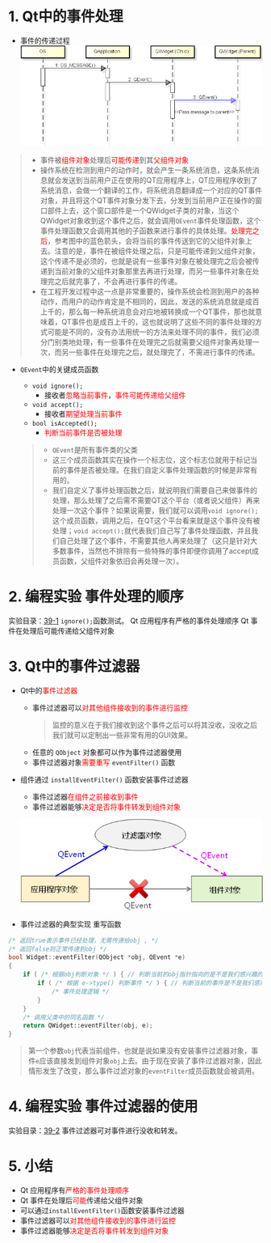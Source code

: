 # 1. Qt中的事件处理
- 事件的传递过程
![](vx_images/039_1.png)
> - 事件被<font color=red>组件对象</font>处理后<font color=red>可能传递</font>到其<font color=red>父组件对象</font>
> - 操作系统在检测到用户的动作时，就会产生一条系统消息，这条系统消息就会发送到当前用户正在使用的QT应用程序上，QT应用程序收到了系统消息，会做一个翻译的工作，将系统消息翻译成一个对应的QT事件对象，并且将这个QT事件对象分发下去，分发到当前用户正在操作的窗口部件上去，这个窗口部件是一个QWidget子类的对象，当这个QWidget对象收到这个事件之后，就会调用`QEvent`事件处理函数，这个事件处理函数又会调用其他的子函数来进行事件的具体处理。<font color=red>处理完之后</font>，参考图中的蓝色箭头，会将当前的事件传送到它的父组件对象上去。注意的是，事件在被组件处理之后，只是可能传递到父组件对象，这个传递不是必须的，也就是说有一些事件对象在被处理完之后会被传递到当前对象的父组件对象那里去再进行处理，而另一些事件对象在处理完之后就完事了，不会再进行事件的传递。
> - 在工程开发过程中这一点是非常重要的，操作系统会检测到用户的各种动作，而用户的动作肯定是不相同的，因此，发送的系统消息就是成百上千的，那么每一种系统消息会对应地被转换成一个QT事件，那也就意味着，QT事件也是成百上千的，这也就说明了这些不同的事件处理的方式可能是不同的，没有办法用统一的方法来处理不同的事件，我们必须分门别类地处理，有一些事件在处理完之后就需要父组件对象再处理一次，而另一些事件在处理完之后，就处理完了，不需进行事件的传递。

- `QEvent`中的关键成员函数
    - `void ignore();`
        - 接收者<font color=red>忽略当前事件</font>，<font color=red>事件可能传递给父组件</font>
    - `void accept();`
        - 接收者<font color=red>期望处理当前事件</font>
    - `bool isAccepted();`
        - <font color=red>判断当前事件是否被处理</font>

    > - `QEvent`是所有事件类的父类
    > - 这三个成员函数其实在操作一个标志位，这个标志位就用于标记当前的事件是否被处理。在我们自定义事件处理函数的时候是非常有用的。
    > - 我们自定义了事件处理函数之后，就说明我们需要自己来做事件的处理，那么处理了之后需不需要QT这个平台（或者说父组件）再来处理一次这个事件？如果说需要，我们就可以调用`void ignore();`这个成员函数，调用之后，在QT这个平台看来就是这个事件没有被处理；`void accept();`就代表我们自己写了事件处理函数，并且我们自己处理了这个事件，不需要其他人再来处理了（这只是针对大多数事件，当然也不排除有一些特殊的事件即便你调用了accept成员函数，父组件对象依旧会再处理一次）。

# 2. 编程实验 事件处理的顺序
实验目录：[39-1](vx_attachments\039_Event_handling_in_Qt_2\39-1)
`ignore();`函数测试。
Qt 应用程序有严格的事件处理顺序
Qt 事件在处理后可能传递给父组件对象

# 3. Qt中的事件过滤器
- Qt中的<font color=red>事件过滤器</font>
    - 事件过滤器可以<font color=red>对其他组件接收到的事件进行监控</font>
    	> 监控的意义在于我们接收到这个事件之后可以将其没收，没收之后我们就可以定制出一些非常有用的GUI效果。
    - 任意的 `QObject` 对象都可以作为事件过滤器使用
    - 事件过滤器对象<font color=red>需要重写</font> `eventFilter()` 函数

- 组件通过 `installEventFilter()` 函数安装事件过滤器
    - 事件过滤器<font color=red>在组件之前接收到事件</font>
    - 事件过滤器能够<font color=red>决定是否将事件转发到组件对象</font>

	![](vx_images/039_2.png)

- 事件过滤器的典型实现
重写函数
```cpp
/* 返回true表示事件已经处理，无需传递给obj , */
/* 返回false则正常传递到obj */
bool Widget::eventFilter(QObject *obj, QEvent *e)
{
    if ( /* 根据obj判断对象 */ ) { // 判断当前的obj指针指向的是不是我们感兴趣的组件
        if ( /* 根据 e->type() 判断事件 */ ) { // 判断当前的事件是不是我们感兴趣的事件
            /* 事件处理逻辑 */
        }
    }
    /* 调用父类中的同名函数 */
    return QWidget::eventFilter(obj, e);
}
```
> 第一个参数`obj`代表当前组件，也就是说如果没有安装事件过滤器对象，事件`e`应该直接发到组件对象`obj`上去。由于现在安装了事件过滤器对象，因此情形发生了改变，那么事件过滤对象的`eventFilter`成员函数就会被调用。

# 4. 编程实验 事件过滤器的使用
实验目录：[39-2](vx_attachments\039_Event_handling_in_Qt_2\39-2)
事件过滤器可对事件进行没收和转发。

# 5. 小结
- Qt 应用程序有<font color=red>严格的事件处理顺序</font>
- Qt 事件在处理后<font color=red>可能</font>传递给父组件对象
- 可以通过`installEventFilter()`函数安装事件过滤器
- 事件过滤器可以<font color=red>对其他组件接收到的事件进行监控</font>
- 事件过滤器能够<font color=red>决定是否将事件转发到组件对象</font>
